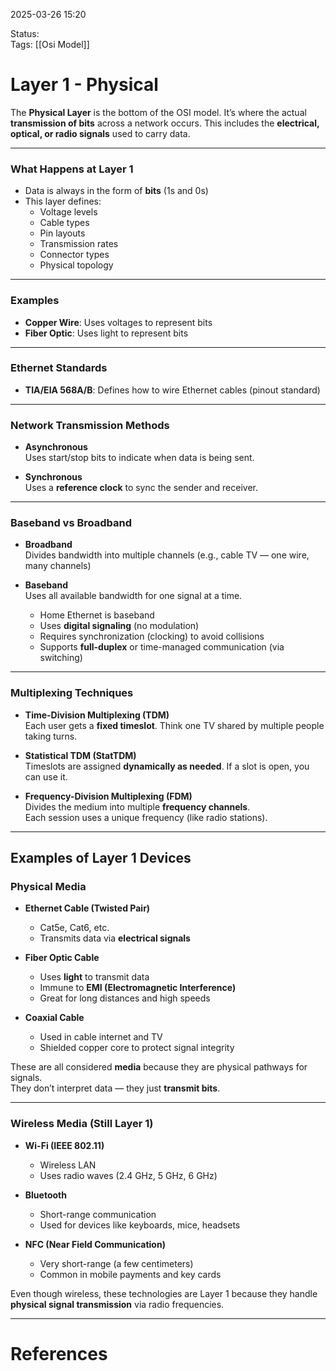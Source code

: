 2025-03-26 15:20

Status:  
Tags: [[Osi Model]]

# Layer 1 - Physical

The **Physical Layer** is the bottom of the OSI model. It’s where the actual **transmission of bits** across a network occurs. This includes the **electrical, optical, or radio signals** used to carry data.

---

### What Happens at Layer 1

- Data is always in the form of **bits** (1s and 0s)
- This layer defines:
  - Voltage levels
  - Cable types
  - Pin layouts
  - Transmission rates
  - Connector types
  - Physical topology

---

### Examples

- **Copper Wire**: Uses voltages to represent bits  
- **Fiber Optic**: Uses light to represent bits

---

### Ethernet Standards

- **TIA/EIA 568A/B**: Defines how to wire Ethernet cables (pinout standard)

---

### Network Transmission Methods

- **Asynchronous**  
  Uses start/stop bits to indicate when data is being sent.

- **Synchronous**  
  Uses a **reference clock** to sync the sender and receiver.

---

### Baseband vs Broadband

- **Broadband**  
  Divides bandwidth into multiple channels (e.g., cable TV — one wire, many channels)

- **Baseband**  
  Uses all available bandwidth for one signal at a time.  
  - Home Ethernet is baseband  
  - Uses **digital signaling** (no modulation)  
  - Requires synchronization (clocking) to avoid collisions  
  - Supports **full-duplex** or time-managed communication (via switching)

---

### Multiplexing Techniques

- **Time-Division Multiplexing (TDM)**  
  Each user gets a **fixed timeslot**. Think one TV shared by multiple people taking turns.

- **Statistical TDM (StatTDM)**  
  Timeslots are assigned **dynamically as needed**. If a slot is open, you can use it.

- **Frequency-Division Multiplexing (FDM)**  
  Divides the medium into multiple **frequency channels**.  
  Each session uses a unique frequency (like radio stations).

---

## Examples of Layer 1 Devices

### Physical Media

- **Ethernet Cable (Twisted Pair)**  
  - Cat5e, Cat6, etc.  
  - Transmits data via **electrical signals**  

- **Fiber Optic Cable**  
  - Uses **light** to transmit data  
  - Immune to **EMI (Electromagnetic Interference)**  
  - Great for long distances and high speeds  

- **Coaxial Cable**  
  - Used in cable internet and TV  
  - Shielded copper core to protect signal integrity

These are all considered **media** because they are physical pathways for signals.  
They don’t interpret data — they just **transmit bits**.

---

### Wireless Media (Still Layer 1)

- **Wi-Fi (IEEE 802.11)**  
  - Wireless LAN  
  - Uses radio waves (2.4 GHz, 5 GHz, 6 GHz)

- **Bluetooth**  
  - Short-range communication  
  - Used for devices like keyboards, mice, headsets

- **NFC (Near Field Communication)**  
  - Very short-range (a few centimeters)  
  - Common in mobile payments and key cards

Even though wireless, these technologies are Layer 1 because they handle **physical signal transmission** via radio frequencies.

---

# References
